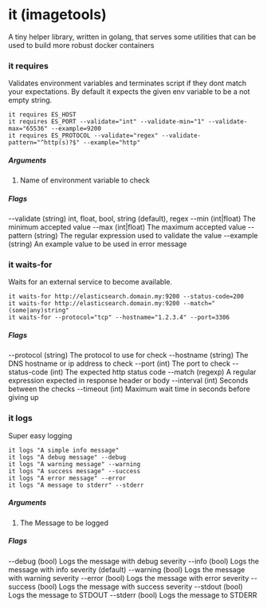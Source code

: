 # it (imagetools)

A tiny helper library, written in golang, that serves some utilities that can
be used to build more robust docker containers

### it requires

Validates environment variables and terminates script if they dont match your
expectations. By default it expects the given env variable to be a not empty
string.

```
it requires ES_HOST
it requires ES_PORT --validate="int" --validate-min="1" --validate-max="65536" --example=9200
it requires ES_PROTOCOL --validate="regex" --validate-pattern="^http(s)?$" --example="http"
```

##### Arguments

1. Name of environment variable to check

##### Flags

--validate      (string)    int, float, bool, string (default), regex
--min           (int|float) The minimum accepted value
--max           (int|float) The maximum accepted value
--pattern       (string)    The regular expression used to validate the value
--example       (string)    An example value to be used in error message

### it waits-for

Waits for an external service to become available.

```
it waits-for http://elasticsearch.domain.my:9200 --status-code=200
it waits-for http://elasticsearch.domain.my:9200 --match="(some|any)string"
it waits-for --protocol="tcp" --hostname="1.2.3.4" --port=3306
```

##### Flags

--protocol        (string)  The protocol to use for check
--hostname        (string)  The DNS hostname or ip address to check
--port            (int)     The port to check
--status-code     (int)     The expected http status code
--match           (regexp)  A regular expression expected in response header or body
--interval        (int)     Seconds between the checks
--timeout         (int)     Maximum wait time in seconds before giving up

### it logs

Super easy logging

```
it logs "A simple info message"
it logs "A debug message" --debug
it logs "A warning message" --warning
it logs "A success message" --success
it logs "A error message" --error
it logs "A message to stderr" --stderr
```

##### Arguments

1. The Message to be logged

##### Flags
--debug           (bool)    Logs the message with debug severity
--info            (bool)    Logs the message with info severity (default)
--warning         (bool)    Logs the message with warning severity
--error           (bool)    Logs the message with error severity
--success         (bool)    Logs the message with success severity
--stdout          (bool)    Logs the message to STDOUT
--stderr          (bool)    Logs the message to STDERR
